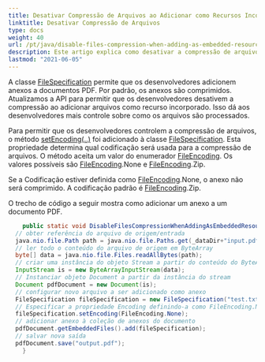 ```yaml
---
title: Desativar Compressão de Arquivos ao Adicionar como Recursos Incorporados
linktitle: Desativar Compressão de Arquivos
type: docs
weight: 40
url: /pt/java/disable-files-compression-when-adding-as-embedded-resources/
description: Este artigo explica como desativar a compressão de arquivos ao adicionar como recursos incorporados
lastmod: "2021-06-05"
---
```


A classe [FileSpecification](https://reference.aspose.com/pdf/java/com.aspose.pdf/FileSpecification) permite que os desenvolvedores adicionem anexos a documentos PDF. Por padrão, os anexos são comprimidos. Atualizamos a API para permitir que os desenvolvedores desativem a compressão ao adicionar arquivos como recurso incorporado. Isso dá aos desenvolvedores mais controle sobre como os arquivos são processados.

Para permitir que os desenvolvedores controlem a compressão de arquivos, o método [setEncoding(..)](https://reference.aspose.com/pdf/java/com.aspose.pdf/FileSpecification#setEncoding-int-) foi adicionado à classe [FileSpecification](https://reference.aspose.com/pdf/java/com.aspose.pdf/FileSpecification).
 Esta propriedade determina qual codificação será usada para a compressão de arquivos. O método aceita um valor do enumerador [FileEncoding](https://reference.aspose.com/pdf/java/com.aspose.pdf/FileEncoding). Os valores possíveis são [FileEncoding](https://reference.aspose.com/pdf/java/com.aspose.pdf/FileEncoding).None e [FileEncoding](https://reference.aspose.com/pdf/java/com.aspose.pdf/FileEncoding).Zip.

Se a Codificação estiver definida como [FileEncoding](https://reference.aspose.com/pdf/java/com.aspose.pdf/FileEncoding).None, o anexo não será comprimido. A codificação padrão é [FileEncoding](https://reference.aspose.com/pdf/java/com.aspose.pdf/FileEncoding).Zip.

O trecho de código a seguir mostra como adicionar um anexo a um documento PDF.

```java
    public static void DisableFilesCompressionWhenAddingAsEmbeddedResources() throws IOException{
  // obter referência do arquivo de origem/entrada
  java.nio.file.Path path = java.nio.file.Paths.get(_dataDir+"input.pdf");
  // ler todo o conteúdo do arquivo de origem em ByteArray
  byte[] data = java.nio.file.Files.readAllBytes(path);
  // criar uma instância do objeto Stream a partir do conteúdo do ByteArray
  InputStream is = new ByteArrayInputStream(data);
  // Instanciar objeto Document a partir da instância do stream
  Document pdfDocument = new Document(is);
  // configurar novo arquivo a ser adicionado como anexo
  FileSpecification fileSpecification = new FileSpecification("test.txt", "Arquivo de texto de exemplo");
  // Especificar a propriedade Encoding definindo-a como FileEncoding.None
  fileSpecification.setEncoding(FileEncoding.None);
  // adicionar anexo à coleção de anexos do documento
  pdfDocument.getEmbeddedFiles().add(fileSpecification);
  // salvar nova saída
  pdfDocument.save("output.pdf");
    }
```